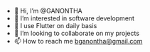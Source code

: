 - 👋 Hi, I’m @GANONTHA
- 👀 I’m interested in software development
- 🌱 I use Flutter on daily basis
- 💞️ I’m looking to collaborate on my projects
- 📫 How to reach me bganontha@gmail.com

<!---
GANONTHA/GANONTHA is a ✨ special ✨ repository because its `README.md` (this file) appears on your GitHub profile.
You can click the Preview link to take a look at your changes.
--->

